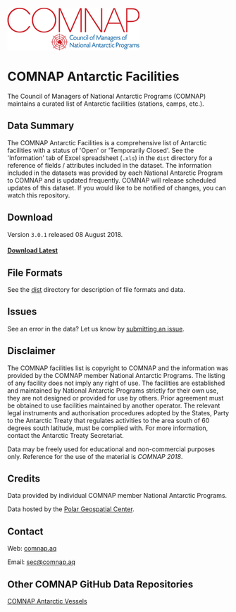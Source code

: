 ![COMNAP Logo](/img/comnap-logo-color.png)
# COMNAP Antarctic Facilities
The Council of Managers of National Antarctic Programs (COMNAP) maintains a curated list of Antarctic facilities (stations, camps, etc.).

## Data Summary
The COMNAP Antarctic Facilities is a comprehensive list of Antarctic facilities with a status of 'Open' or 'Temporarily Closed'. See the 'Information' tab of Excel spreadsheet (`.xls`) in the `dist` directory for a reference of fields / attributes included in the dataset. The information included in the datasets was provided by each National Antarctic Program to COMNAP and is updated frequently. COMNAP will release scheduled updates of this dataset. If you would like to be notified of changes, you can watch this repository.

## Download
Version `3.0.1` released 08 August 2018.

#### [Download Latest](https://github.com/PolarGeospatialCenter/comnap-antarctic-facilities/releases)

## File Formats
See the [dist](/dist) directory for description of file formats and data.

## Issues
See an error in the data? Let us know by [submitting an issue](https://github.com/PolarGeospatialCenter/comnap-antarctic-facilities/issues).

## Disclaimer
The COMNAP facilities list is copyright to COMNAP and the information was provided by the COMNAP member National Antarctic Programs. The listing of any facility does not imply any right of use. The facilities are established and maintained by National Antarctic Programs strictly for their own use, they are not designed or provided for use by others. Prior agreement must be obtained to use facilities maintained by another operator. The relevant legal instruments and authorisation procedures adopted by the States, Party to the Antarctic Treaty that regulates activities to the area south of 60 degrees south latitude, must be complied with. For more information, contact the Antarctic Treaty Secretariat.

Data may be freely used for educational and non-commercial purposes only. Reference for the use of the material is *COMNAP 2018*.

## Credits
Data provided by individual COMNAP member National Antarctic Programs.

Data hosted by the [Polar Geospatial Center](//www.pgc.umn.edu).

## Contact
Web: [comnap.aq](//comnap.aq)

Email: <sec@comnap.aq>

## Other COMNAP GitHub Data Repositories
[COMNAP Antarctic Vessels](https://github.com/PolarGeospatialCenter/comnap-antarctic-vessels)
